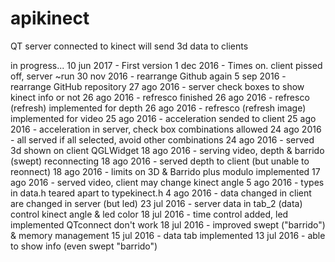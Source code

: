 # apikinect
QT server connected to kinect will send 3d data to clients

in progress...
10 jun 2017 - First version
 1 dec 2016 - Times on. client pissed off, server ~run
30 nov 2016 - rearrange Github again
 5 sep 2016 - rearrange GitHub repository
27 ago 2016 - server check boxes to show kinect info or not
26 ago 2016 - refresco finished
26 ago 2016 - refresco (refresh) implemented for depth
26 ago 2016 - refresco (refresh image) implemented for video
25 ago 2016 - acceleration sended to client
25 ago 2016 - acceleration in server, check box combinations allowed
24 ago 2016 - all served if all selected, avoid other combinations
24 ago 2016 - served 3d shown on client QGLWidget
18 ago 2016 - serving video, depth & barrido (swept) reconnecting
18 ago 2016 - served depth to client (but unable to reonnect)
18 ago 2016 - limits on 3D & Barrido plus modulo implemented
17 ago 2016 - served video, client may change kinect angle
 5 ago 2016 - types in data.h teared apart to typekinect.h 
 4 ago 2016 - data changed in client are changed in server (but led)
23 jul 2016 - server data in tab_2 (data) control kinect angle & led color
18 jul 2016 - time control added, led implemented QTconnect don't work
18 jul 2016 - improved swept ("barrido") & memory management
15 jul 2016 - data tab implemented
13 jul 2016 - able to show info (even swept "barrido")
